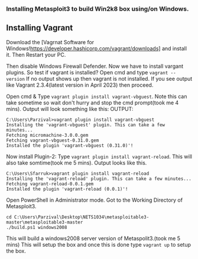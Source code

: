 ### Installing Metasploit3 to build Win2k8 box using/on Windows.
## Installing Vagrant
Download the [Vagrnat Software for Windows!https://developer.hashicorp.com/vagrant/downloads] and install it. Then Restart your PC.

Then disable Windows Firewall Defender.
Now we have to install vargant plugins. So test if vagrant is installed? Open cmd and type ```vagrant --version```
If no output shows up then vagrant is not installed. If you see output like Vagrant 2.3.4(latest version in April 2023) then proceed.

Open cmd & Type ```vagrant plugin install vagrant-vbguest```. Note this can take sometime so wait don't hurry and stop the cmd prompt(took me 4 mins). Output will look something like this:
OUTPUT:
``` 
C:\Users\Parzival>vagrant plugin install vagrant-vbguest
Installing the 'vagrant-vbguest' plugin. This can take a few minutes...
Fetching micromachine-3.0.0.gem
Fetching vagrant-vbguest-0.31.0.gem
Installed the plugin 'vagrant-vbguest (0.31.0)'!
```
Now install Plugin-2: Type ``` vagrant plugin install vagrant-reload ```. This will also take somtime(took me 5 mins). Output looks like this.
```
C:\Users\Sfarruk>vagrant plugin install vagrant-reload
Installing the 'vagrant-reload' plugin. This can take a few minutes...
Fetching vagrant-reload-0.0.1.gem
Installed the plugin 'vagrant-reload (0.0.1)'!
```

Open PowerShell in Administrator mode. Got to the Working Directory of Metasploit3.
``` 
cd C:\Users\Parzival\Desktop\NETS1034\metasploitable3-master\metasploitable3-master
./build.ps1 windows2008 
```
This will build a windows2008 server version of Metaspolit3.(took me 5 mins) This will setup the box and once this is done type ```vagrant up``` to setup the box.
